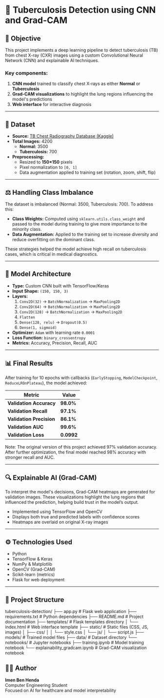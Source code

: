 # 🧠 Tuberculosis Detection using CNN and Grad-CAM

## 🎯 Objective
This project implements a deep learning pipeline to detect tuberculosis (TB) from chest X-ray (CXR) images using a custom Convolutional Neural Network (CNN) and explainable AI techniques.

### Key components:
1. **CNN model** trained to classify chest X-rays as either **Normal** or **Tuberculosis**
2. **Grad-CAM visualizations** to highlight the lung regions influencing the model's predictions
3. **Web interface** for interactive diagnosis 

---

## 📁 Dataset
- **Source:** [TB Chest Radiography Database (Kaggle)](https://www.kaggle.com/datasets/tawsifurrahman/tuberculosis-tb-chest-xray-dataset)
- **Total Images:** 4200
  - **Normal:** 3500
  - **Tuberculosis:** 700
- **Preprocessing:**
  - Resized to **150×150** pixels
  - Pixel normalization to `[0, 1]`
  - Data augmentation applied to training set (rotation, zoom, shift, flip)

---

## ⚖️ Handling Class Imbalance
The dataset is imbalanced (Normal: 3500, Tuberculosis: 700). To address this:

- **Class Weights:** Computed using `sklearn.utils.class_weight` and passed to the model during training to give more importance to the minority class.
- **Data Augmentation:** Applied to the training set to increase diversity and reduce overfitting on the dominant class.

These strategies helped the model achieve high recall on tuberculosis cases, which is critical in medical diagnostics.

---

## 🧱 Model Architecture
- **Type:** Custom CNN built with TensorFlow/Keras
- **Input Shape:** `(150, 150, 3)`
- **Layers:**
  1. `Conv2D(32)` → `BatchNormalization` → `MaxPooling2D`
  2. `Conv2D(64)` → `BatchNormalization` → `MaxPooling2D`
  3. `Conv2D(128)` → `BatchNormalization` → `MaxPooling2D`
  4. `Flatten`
  5. `Dense(128, relu)` → `Dropout(0.5)`
  6. `Dense(1, sigmoid)`
- **Optimizer:** `Adam` with learning rate `0.0001`
- **Loss Function:** `binary_crossentropy`
- **Metrics:** Accuracy, Precision, Recall, AUC

---

## 📊 Final Results
After training for 10 epochs with callbacks (`EarlyStopping`, `ModelCheckpoint`, `ReduceLROnPlateau`), the model achieved:

| Metric               | Value     |
|----------------------|-----------|
| **Validation Accuracy** | **98.0%** |
| **Validation Recall**   | **97.1%** |
| **Validation Precision**| **86.1%** |
| **Validation AUC**      | **99.6%** |
| **Validation Loss**     | **0.0992** |

Note: The original version of this project achieved 97% validation accuracy. After further optimization, the final model reached 98% accuracy with stronger recall and AUC.

---

## 🔍 Explainable AI (Grad-CAM)
To interpret the model's decisions, Grad-CAM heatmaps are generated for validation images. These visualizations highlight the lung regions that influenced the prediction, helping build trust in the model’s output.

- Implemented using TensorFlow and OpenCV
- Displays both true and predicted labels with confidence scores
- Heatmaps are overlaid on original X-ray images

---

## ⚙️ Technologies Used
- Python
- TensorFlow & Keras
- NumPy & Matplotlib
- OpenCV (Grad-CAM)
- Scikit-learn (metrics)
- Flask for web deployment

---
## 📁 Project Structure
tuberculosis-detection/
├── app.py                 # Flask web application
├── requirements.txt       # Python dependencies
├── README.md             # Project documentation
├── templates/            # Flask templates directory
│   └── index.html        # Web interface template
├── static/               # Static files (CSS, JS, images)
│   ├── css/
│   │   └── style.css
│   └── js/
│       └── script.js
├── models/               # Trained model files
├── data/                 # Dataset directory
└── notebooks/            # Jupyter notebooks
    ├── training.ipynb              # Model training notebook
    └── explainability_gradcam.ipynb # Grad-CAM visualization notebook

## 👩‍💻 Author
**Imen Ben Henda**  
Computer Engineering Student  
Focused on AI for healthcare and model interpretability
